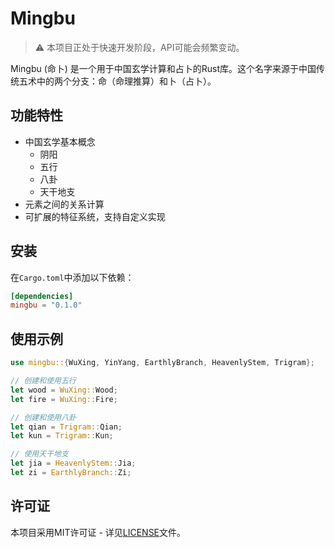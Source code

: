 # Mingbu

> ⚠️ 本项目正处于快速开发阶段，API可能会频繁变动。

Mingbu (命卜) 是一个用于中国玄学计算和占卜的Rust库。这个名字来源于中国传统五术中的两个分支：命（命理推算）和卜（占卜）。

## 功能特性

- 中国玄学基本概念
  - 阴阳
  - 五行
  - 八卦
  - 天干地支
- 元素之间的关系计算
- 可扩展的特征系统，支持自定义实现

## 安装

在`Cargo.toml`中添加以下依赖：

```toml
[dependencies]
mingbu = "0.1.0"
```

## 使用示例

```rust
use mingbu::{WuXing, YinYang, EarthlyBranch, HeavenlyStem, Trigram};

// 创建和使用五行
let wood = WuXing::Wood;
let fire = WuXing::Fire;

// 创建和使用八卦
let qian = Trigram::Qian;
let kun = Trigram::Kun;

// 使用天干地支
let jia = HeavenlyStem::Jia;
let zi = EarthlyBranch::Zi;
```

## 许可证

本项目采用MIT许可证 - 详见[LICENSE](LICENSE)文件。